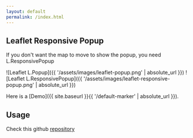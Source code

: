 ```yaml
---
layout: default
permalink: /index.html
---
```


## Leaflet Responsive Popup

If you don't want the map to move to show the popup, you need L.ResponsivePopup

![Leaflet L.Popup]({{ '/assets/images/leaflet-popup.png' | absolute_url }})
![Leaflet L.ResponsivePopup]({{ '/assets/images/leaflet-responsive-popup.png' | absolute_url }})

Here is a [Demo]({{ site.baseurl }}{{ '/default-marker' | absolute_url }}).

## Usage

Check this github [repository](https://github.com/yafred/leaflet-responsive-popup)


 